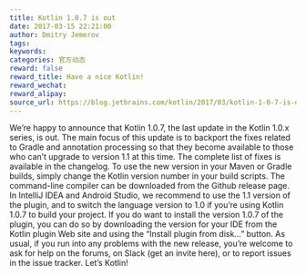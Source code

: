 ```yaml
---
title: Kotlin 1.0.7 is out
date: 2017-03-15 22:21:00
author: Dmitry Jemerov
tags:
keywords:
categories: 官方动态
reward: false
reward_title: Have a nice Kotlin!
reward_wechat:
reward_alipay:
source_url: https://blog.jetbrains.com/kotlin/2017/03/kotlin-1-0-7-is-out/
---
```


We’re happy to announce that Kotlin 1.0.7, the last update in the Kotlin 1.0.x series, is out. The main focus of this update is to backport the fixes related to Gradle and annotation processing so that they become available to those who can’t upgrade to version 1.1 at this time. The complete list of fixes is available in the changelog.
To use the new version in your Maven or Gradle builds, simply change the Kotlin version number in your build scripts. The command-line compiler can be downloaded from the Github release page.
In IntelliJ IDEA and Android Studio, we recommend to use the 1.1 version of the plugin, and to switch the language version to 1.0 if you’re using Kotlin 1.0.7 to build your project. If you do want to install the version 1.0.7 of the plugin, you can do so by downloading the version for your IDE from the Kotlin plugin Web site and using the “Install plugin from disk…” button.
As usual, if you run into any problems with the new release, you’re welcome to ask for help on the forums, on Slack (get an invite here), or to report issues in the issue tracker.
Let’s Kotlin!
